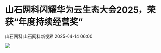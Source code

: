 #  山石网科闪耀华为云生态大会2025，荣获“年度持续经营奖”   
山石网科  山石网科新视界   2025-04-14 06:00  
  
![](https://mmbiz.qpic.cn/sz_mmbiz_jpg/NGIAw2Z6vnIYDjpqEMQgQ18YOo4TEyUMAZRZ9KCpkpJ87ibXDJSOo4rWgaM06KdOHtoc47e0edRjGHv1QedVw5Q/640?wx_fmt=jpeg&from=appmsg "")  
  
  

